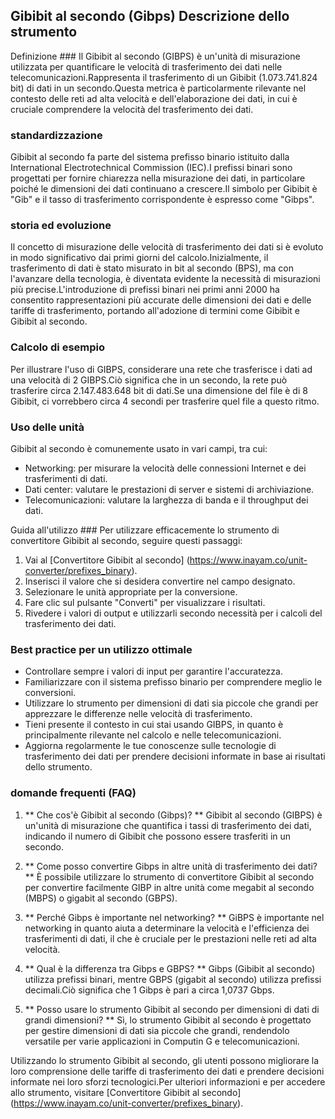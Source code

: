 ## Gibibit al secondo (Gibps) Descrizione dello strumento

Definizione ###
Il Gibibit al secondo (GIBPS) è un'unità di misurazione utilizzata per quantificare le velocità di trasferimento dei dati nelle telecomunicazioni.Rappresenta il trasferimento di un Gibibit (1.073.741.824 bit) di dati in un secondo.Questa metrica è particolarmente rilevante nel contesto delle reti ad alta velocità e dell'elaborazione dei dati, in cui è cruciale comprendere la velocità del trasferimento dei dati.

### standardizzazione
Gibibit al secondo fa parte del sistema prefisso binario istituito dalla International Electrotechnical Commission (IEC).I prefissi binari sono progettati per fornire chiarezza nella misurazione dei dati, in particolare poiché le dimensioni dei dati continuano a crescere.Il simbolo per Gibibit è "Gib" e il tasso di trasferimento corrispondente è espresso come "Gibps".

### storia ed evoluzione
Il concetto di misurazione delle velocità di trasferimento dei dati si è evoluto in modo significativo dai primi giorni del calcolo.Inizialmente, il trasferimento di dati è stato misurato in bit al secondo (BPS), ma con l'avanzare della tecnologia, è diventata evidente la necessità di misurazioni più precise.L'introduzione di prefissi binari nei primi anni 2000 ha consentito rappresentazioni più accurate delle dimensioni dei dati e delle tariffe di trasferimento, portando all'adozione di termini come Gibibit e Gibibit al secondo.

### Calcolo di esempio
Per illustrare l'uso di GIBPS, considerare una rete che trasferisce i dati ad una velocità di 2 GIBPS.Ciò significa che in un secondo, la rete può trasferire circa 2.147.483.648 bit di dati.Se una dimensione del file è di 8 Gibibit, ci vorrebbero circa 4 secondi per trasferire quel file a questo ritmo.

### Uso delle unità
Gibibit al secondo è comunemente usato in vari campi, tra cui:
- Networking: per misurare la velocità delle connessioni Internet e dei trasferimenti di dati.
- Dati center: valutare le prestazioni di server e sistemi di archiviazione.
- Telecomunicazioni: valutare la larghezza di banda e il throughput dei dati.

Guida all'utilizzo ###
Per utilizzare efficacemente lo strumento di convertitore Gibibit al secondo, seguire questi passaggi:
1. Vai al [Convertitore Gibibit al secondo] (https://www.inayam.co/unit-converter/prefixes_binary).
2. Inserisci il valore che si desidera convertire nel campo designato.
3. Selezionare le unità appropriate per la conversione.
4. Fare clic sul pulsante "Converti" per visualizzare i risultati.
5. Rivedere i valori di output e utilizzarli secondo necessità per i calcoli del trasferimento dei dati.

### Best practice per un utilizzo ottimale
- Controllare sempre i valori di input per garantire l'accuratezza.
- Familiarizzare con il sistema prefisso binario per comprendere meglio le conversioni.
- Utilizzare lo strumento per dimensioni di dati sia piccole che grandi per apprezzare le differenze nelle velocità di trasferimento.
- Tieni presente il contesto in cui stai usando GIBPS, in quanto è principalmente rilevante nel calcolo e nelle telecomunicazioni.
- Aggiorna regolarmente le tue conoscenze sulle tecnologie di trasferimento dei dati per prendere decisioni informate in base ai risultati dello strumento.

### domande frequenti (FAQ)

1. ** Che cos'è Gibibit al secondo (Gibps)? **
Gibibit al secondo (GIBPS) è un'unità di misurazione che quantifica i tassi di trasferimento dei dati, indicando il numero di Gibibit che possono essere trasferiti in un secondo.

2. ** Come posso convertire Gibps in altre unità di trasferimento dei dati? **
È possibile utilizzare lo strumento di convertitore Gibibit al secondo per convertire facilmente GIBP in altre unità come megabit al secondo (MBPS) o gigabit al secondo (GBPS).

3. ** Perché Gibps è importante nel networking? **
GiBPS è importante nel networking in quanto aiuta a determinare la velocità e l'efficienza dei trasferimenti di dati, il che è cruciale per le prestazioni nelle reti ad alta velocità.

4. ** Qual è la differenza tra Gibps e GBPS? **
Gibps (Gibibit al secondo) utilizza prefissi binari, mentre GBPS (gigabit al secondo) utilizza prefissi decimali.Ciò significa che 1 Gibps è pari a circa 1,0737 Gbps.

5. ** Posso usare lo strumento Gibibit al secondo per dimensioni di dati di grandi dimensioni? **
Sì, lo strumento Gibibit al secondo è progettato per gestire dimensioni di dati sia piccole che grandi, rendendolo versatile per varie applicazioni in Computin G e telecomunicazioni.

Utilizzando lo strumento Gibibit al secondo, gli utenti possono migliorare la loro comprensione delle tariffe di trasferimento dei dati e prendere decisioni informate nei loro sforzi tecnologici.Per ulteriori informazioni e per accedere allo strumento, visitare [Convertitore Gibibit al secondo] (https://www.inayam.co/unit-converter/prefixes_binary).